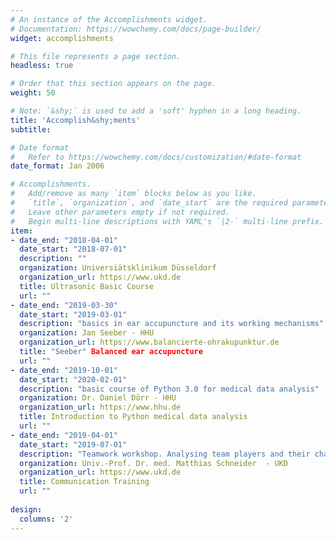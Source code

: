 ```yaml
---
# An instance of the Accomplishments widget.
# Documentation: https://wowchemy.com/docs/page-builder/
widget: accomplishments

# This file represents a page section.
headless: true

# Order that this section appears on the page.
weight: 50

# Note: `&shy;` is used to add a 'soft' hyphen in a long heading.
title: 'Accomplish&shy;ments'
subtitle:

# Date format
#   Refer to https://wowchemy.com/docs/customization/#date-format
date_format: Jan 2006

# Accomplishments.
#   Add/remove as many `item` blocks below as you like.
#   `title`, `organization`, and `date_start` are the required parameters.
#   Leave other parameters empty if not required.
#   Begin multi-line descriptions with YAML's `|2-` multi-line prefix.
item:
- date_end: "2018-04-01"
  date_start: "2018-07-01"
  description: ""
  organization: Universiätsklinikum Düsseldorf
  organization_url: https://www.ukd.de
  title: Ultrasonic Basic Course
  url: ""
- date_end: "2019-03-30"
  date_start: "2019-03-01"
  description: "basics in ear accupuncture and its working mechanisms"
  organization: Jan Seeber - HHU
  organization_url: https://www.balancierte-ohrakupunktur.de
  title: "Seeber" Balanced ear accupuncture
  url: ""
- date_end: "2019-10-01"
  date_start: "2020-02-01"
  description: "basic course of Python 3.0 for medical data analysis"
  organization: Dr. Daniel Dörr - HHU
  organization_url: https://www.hhu.de
  title: Introduction to Python medical data analysis
  url: ""
- date_end: "2019-04-01"
  date_start: "2019-07-01"
  description: "Teamwork workshop. Analysing team players and their characteristics in order to find your personal position in a team"
  organization: Univ.-Prof. Dr. med. Matthias Schneider  - UKD
  organization_url: https://www.ukd.de
  title: Communication Training
  url: ""
  
design:
  columns: '2' 
---
```

